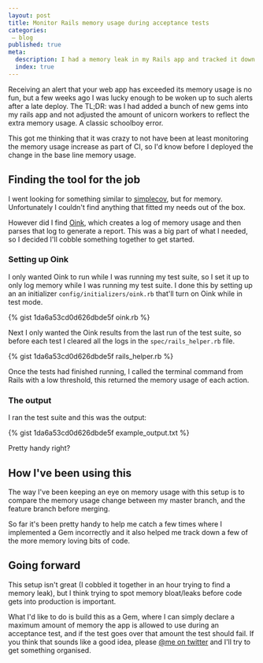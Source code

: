 ```yaml
---
layout: post
title: Monitor Rails memory usage during acceptance tests
categories:
 – blog
published: true
meta:
  description: I had a memory leak in my Rails app and tracked it down using Oink.
  index: true
---
```


Receiving an alert that your web app has exceeded its memory usage is no fun, but a few weeks ago I was lucky enough to be woken up to such alerts after a late deploy. The TL;DR: was I had added a bunch of new gems into my rails app and not adjusted the amount of unicorn workers to reflect the extra memory usage. A classic schoolboy error.

This got me thinking that it was crazy to not have been at least monitoring the memory usage increase as part of CI, so I'd know before I deployed the change in the base line memory usage.

## Finding the tool for the job

I went looking for something similar to [simplecov](https://github.com/colszowka/simplecov), but for memory. Unfortunately I couldn't find anything that fitted my needs out of the box.

However did I find [Oink](https://github.com/noahd1/oink), which creates a log of memory usage and then parses that log to generate a report. This was a big part of what I needed, so I decided I'll cobble something together to get started.

### Setting up Oink

I only wanted Oink to run while I was running my test suite, so I set it up to only log memory while I was running my test suite. I done this by setting up an an initializer `config/initializers/oink.rb` that'll turn on Oink while in test mode.

{% gist 1da6a53cd0d626dbde5f oink.rb %}

Next I only wanted the Oink results from the last run of the test suite, so before each test I cleared all the logs in the `spec/rails_helper.rb` file.

{% gist 1da6a53cd0d626dbde5f rails_helper.rb %}

Once the tests had finished running, I called the terminal command from Rails with a low threshold, this returned the memory usage of each action.

### The output

I ran the test suite and this was the output:

{% gist 1da6a53cd0d626dbde5f example_output.txt %}

Pretty handy right?

## How I've been using this

The way I've been keeping an eye on memory usage with this setup is to compare the memory usage change between my master branch, and the feature branch before merging.

So far it's been pretty handy to help me catch a few times where I implemented a Gem incorrectly and it also helped me track down a few of the more memory loving bits of code.

## Going forward

This setup isn't great (I cobbled it together in an hour trying to find a memory leak), but I think trying to spot memory bloat/leaks before code gets into production is important.  

What I'd like to do is build this as a Gem, where I can simply declare a maximum amount of memory the app is allowed to use during an acceptance test, and if the test goes over that amount the test should fail. If you think that sounds like a good idea, please [@me on twitter](https://twitter.com/MikeRogers0) and I'll try to get something organised. 
